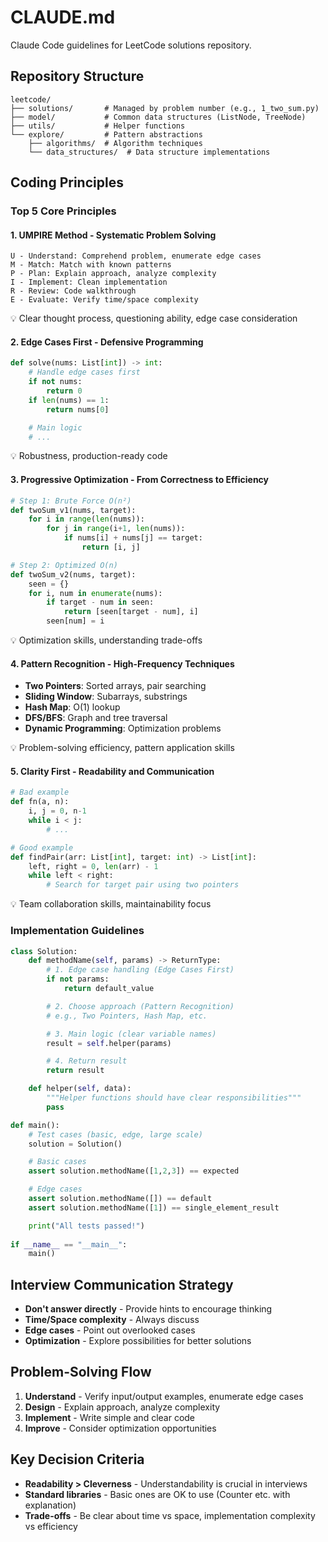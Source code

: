 # CLAUDE.md

Claude Code guidelines for LeetCode solutions repository.

## Repository Structure

```text
leetcode/
├── solutions/       # Managed by problem number (e.g., 1_two_sum.py)
├── model/           # Common data structures (ListNode, TreeNode)
├── utils/           # Helper functions
└── explore/         # Pattern abstractions
    ├── algorithms/  # Algorithm techniques
    └── data_structures/  # Data structure implementations
```

## Coding Principles

### Top 5 Core Principles

#### 1. **UMPIRE Method** - Systematic Problem Solving

```text
U - Understand: Comprehend problem, enumerate edge cases
M - Match: Match with known patterns
P - Plan: Explain approach, analyze complexity
I - Implement: Clean implementation
R - Review: Code walkthrough
E - Evaluate: Verify time/space complexity
```

💡 Clear thought process, questioning ability, edge case consideration

#### 2. **Edge Cases First** - Defensive Programming

```python
def solve(nums: List[int]) -> int:
    # Handle edge cases first
    if not nums:
        return 0
    if len(nums) == 1:
        return nums[0]

    # Main logic
    # ...
```

💡 Robustness, production-ready code

#### 3. **Progressive Optimization** - From Correctness to Efficiency

```python
# Step 1: Brute Force O(n²)
def twoSum_v1(nums, target):
    for i in range(len(nums)):
        for j in range(i+1, len(nums)):
            if nums[i] + nums[j] == target:
                return [i, j]

# Step 2: Optimized O(n)
def twoSum_v2(nums, target):
    seen = {}
    for i, num in enumerate(nums):
        if target - num in seen:
            return [seen[target - num], i]
        seen[num] = i
```

💡 Optimization skills, understanding trade-offs

#### 4. **Pattern Recognition** - High-Frequency Techniques

- **Two Pointers**: Sorted arrays, pair searching
- **Sliding Window**: Subarrays, substrings
- **Hash Map**: O(1) lookup
- **DFS/BFS**: Graph and tree traversal
- **Dynamic Programming**: Optimization problems

💡 Problem-solving efficiency, pattern application skills

#### 5. **Clarity First** - Readability and Communication

```python
# Bad example
def fn(a, n):
    i, j = 0, n-1
    while i < j:
        # ...

# Good example
def findPair(arr: List[int], target: int) -> List[int]:
    left, right = 0, len(arr) - 1
    while left < right:
        # Search for target pair using two pointers
```

💡 Team collaboration skills, maintainability focus

### Implementation Guidelines

```python
class Solution:
    def methodName(self, params) -> ReturnType:
        # 1. Edge case handling (Edge Cases First)
        if not params:
            return default_value

        # 2. Choose approach (Pattern Recognition)
        # e.g., Two Pointers, Hash Map, etc.

        # 3. Main logic (clear variable names)
        result = self.helper(params)

        # 4. Return result
        return result

    def helper(self, data):
        """Helper functions should have clear responsibilities"""
        pass

def main():
    # Test cases (basic, edge, large scale)
    solution = Solution()

    # Basic cases
    assert solution.methodName([1,2,3]) == expected

    # Edge cases
    assert solution.methodName([]) == default
    assert solution.methodName([1]) == single_element_result

    print("All tests passed!")
    
if __name__ == "__main__":
    main()
```

## Interview Communication Strategy

- **Don't answer directly** - Provide hints to encourage thinking
- **Time/Space complexity** - Always discuss
- **Edge cases** - Point out overlooked cases
- **Optimization** - Explore possibilities for better solutions

## Problem-Solving Flow

1. **Understand** - Verify input/output examples, enumerate edge cases
2. **Design** - Explain approach, analyze complexity
3. **Implement** - Write simple and clear code
4. **Improve** - Consider optimization opportunities

## Key Decision Criteria

- **Readability > Cleverness** - Understandability is crucial in interviews
- **Standard libraries** - Basic ones are OK to use (Counter etc. with explanation)
- **Trade-offs** - Be clear about time vs space, implementation complexity vs efficiency
